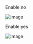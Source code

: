 Enable:no

![image](https://github.com/yl-me/Notes-of-computer-graphics/blob/master/NeHe/Lesson46.Fullscreen%20AntiAliasing/Screenshot_no.png)

Enable:yes

![image](https://github.com/yl-me/Notes-of-computer-graphics/blob/master/NeHe/Lesson46.Fullscreen%20AntiAliasing/Screenshot_yes.png)